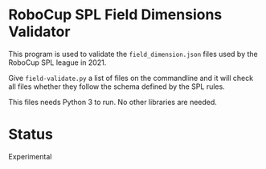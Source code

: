 # RoboCup SPL Field Dimensions Validator

This program is used to validate the `field_dimension.json` files used by the RoboCup SPL league in 2021.

Give `field-validate.py` a list of files on the commandline and it will check all files whether they follow the schema defined by the SPL rules.

This files needs Python 3 to run. No other libraries are needed.

# Status

Experimental

